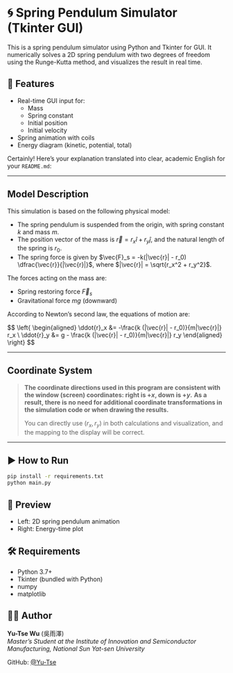 # 🌀 Spring Pendulum Simulator (Tkinter GUI)

This is a spring pendulum simulator using Python and Tkinter for GUI. It numerically solves a 2D spring pendulum with two degrees of freedom using the Runge-Kutta method, and visualizes the result in real time.

## 🧩 Features
- Real-time GUI input for:
  - Mass
  - Spring constant
  - Initial position
  - Initial velocity
- Spring animation with coils
- Energy diagram (kinetic, potential, total)

Certainly! Here’s your explanation translated into clear, academic English for your `README.md`:

---

## Model Description

This simulation is based on the following physical model:

* The spring pendulum is suspended from the origin, with spring constant $k$ and mass $m$.
* The position vector of the mass is $\vec{r} = r_x \hat{i} + r_y \hat{j}$, and the natural length of the spring is $r_0$.
* The spring force is given by $\vec{F}_s = -k(|\vec{r}| - r_0) \dfrac{\vec{r}}{|\vec{r}|}$,
  where $|\vec{r}| = \sqrt{r_x^2 + r_y^2}$.

The forces acting on the mass are:

* Spring restoring force $\vec{F}_s$
* Gravitational force $mg$ (downward)

According to Newton’s second law, the equations of motion are:

$$
\left\{
\begin{aligned}
\ddot{r}_x &= -\frac{k (|\vec{r}| - r_0)}{m|\vec{r}|} r_x \\
\ddot{r}_y &= g - \frac{k (|\vec{r}| - r_0)}{m|\vec{r}|} r_y
\end{aligned}
\right}
$$

---

## Coordinate System

> **The coordinate directions used in this program are consistent with the window (screen) coordinates: right is $+x$, down is $+y$.**
> **As a result, there is no need for additional coordinate transformations in the simulation code or when drawing the results.**
>
> You can directly use $(r_x, r_y)$ in both calculations and visualization, and the mapping to the display will be correct.

---


## ▶️ How to Run

```bash
pip install -r requirements.txt
python main.py
```

## 📸 Preview

- Left: 2D spring pendulum animation
- Right: Energy-time plot

## 🛠 Requirements

- Python 3.7+
- Tkinter (bundled with Python)
- numpy
- matplotlib

## 🙋‍♂️ Author

**Yu-Tse Wu** (吳雨澤)  
*Master’s Student at the Institute of Innovation and Semiconductor Manufacturing, National Sun Yat-sen University*

GitHub: [@Yu-Tse](https://github.com/Yu-Tse)
